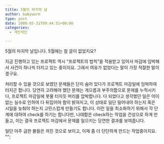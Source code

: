 ```yaml
---
title: 5월의 마지막 날
author: babyworm
type: post
date: 2008-05-31T09:44:51+00:00
categories:
  - 개인적인

---
```

5월의 마지막 날입니다. 5월에는 참 글이 없었지요?

지금 진행하고 있는 프로젝트 역시 &#8220;프로젝트의 법칙&#8221;을 적용받고 있어서 마감에 임박해서 사건이 하나씩 터지고 있는 중이지요. 그래서 여유가 없었다는 말이 가장 적절한 말이겠구요.

처리할 수 있을 것으로 보였던 문제들은 단지 숨어 있다가 프로젝트 마감일에 임박하여 터지곤 합니다.
당연히 고려해야 했던 문제는 게으름과 부주의함으로 문제를 누적시키다, 프로젝트 마감일에 봇물 터지듯 머리를 압박합니다.
다 되었다고 생각했던 일은 어이없는 실수로 인하여 다 뒤집어야 함이 밝혀지고, 이 상태로 일단 밀어내야 하는지 혹은 시일을 늦춰야 하는지 고민스럽게 만들기도 합니다.
이런 일을 최소화하기 위해서 각 단계에 대하여 check를 하기는 합니다만, 나태함은 check하는 작업을 건성으로 하게 만들고, 이는 결국 프로젝트 마감에서 문제를 일으키는 당연한 결과를 보여줍니다.

일단 아주 급한 불들은 꺼진 것으로 보이고, 이제 좀 더 단단하게 만드는 작업중이지요. ^^;
